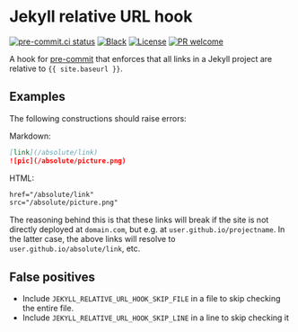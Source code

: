 # Jekyll relative URL hook

[![pre-commit.ci status](https://results.pre-commit.ci/badge/github/klieret/jekyll-relative-url-hook/main.svg)](https://results.pre-commit.ci/latest/github/klieret/jekyll-relative-url-hook/main)
[![Black](https://img.shields.io/badge/code%20style-black-000000.svg)](https://github.com/python/black)
[![License](https://img.shields.io/github/license/klieret/jekyll-relative-url-hook.svg)](https://github.com/klieret/jekyll-relative-url-hook/blob/main/LICENSE.txt)
[![PR welcome](https://img.shields.io/badge/PR-Welcome-%23FF8300.svg)](https://git-scm.com/book/en/v2/GitHub-Contributing-to-a-Project)

A hook for [pre-commit](https://pre-commit.com/) that enforces that all links
in a Jekyll project are relative to `{{ site.baseurl }}`.

## Examples

The following constructions should raise errors:

Markdown:

```markdown
[link](/absolute/link)
![pic](/absolute/picture.png)
```

HTML:

```html
href="/absolute/link"
src="/absolute/picture.png"
```

The reasoning behind this is that these links will break if the site is not
directly deployed at `domain.com`, but e.g. at `user.github.io/projectname`.
In the latter case, the above links will resolve to `user.github.io/absolute/link`,
etc.

## False positives

* Include `JEKYLL_RELATIVE_URL_HOOK_SKIP_FILE` in a file to skip checking the entire
file.
* Include `JEKYLL_RELATIVE_URL_HOOK_SKIP_LINE` in a line to skip checking it
